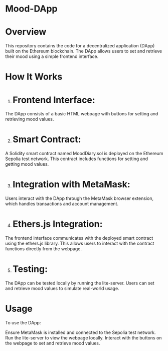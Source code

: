 # Mood-DApp

# Overview
This repository contains the code for a decentralized application (DApp) built on the Ethereum blockchain. The DApp allows users to set and retrieve their mood using a simple frontend interface.

# How It Works
1. # Frontend Interface:
The DApp consists of a basic HTML webpage with buttons for setting and retrieving mood values.
   
2. # Smart Contract:
A Solidity smart contract named MoodDiary.sol is deployed on the Ethereum Sepolia test network. This contract includes functions for setting and getting mood values.

3. # Integration with MetaMask:
Users interact with the DApp through the MetaMask browser extension, which handles transactions and account management.

4. # Ethers.js Integration:
The frontend interface communicates with the deployed smart contract using the ethers.js library. This allows users to interact with the contract functions directly from the webpage.

5. # Testing:
The DApp can be tested locally by running the lite-server. Users can set and retrieve mood values to simulate real-world usage.

# Usage
To use the DApp:

Ensure MetaMask is installed and connected to the Sepolia test network.
Run the lite-server to view the webpage locally.
Interact with the buttons on the webpage to set and retrieve mood values.

